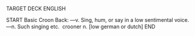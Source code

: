 TARGET DECK
ENGLISH

START
Basic
Croon
Back: —v. Sing, hum, or say in a low sentimental voice. —n. Such singing etc.  crooner n. [low german or dutch]
END
